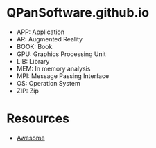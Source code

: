 # QPanSoftware.github.io

- APP: Application
- AR: Augmented Reality
- BOOK: Book
- GPU: Graphics Processing Unit
- LIB: Library
- MEM: In memory analysis
- MPI: Message Passing Interface
- OS: Operation System
- ZIP: Zip

# Resources

- [Awesome](https://github.com/sindresorhus/awesome)
